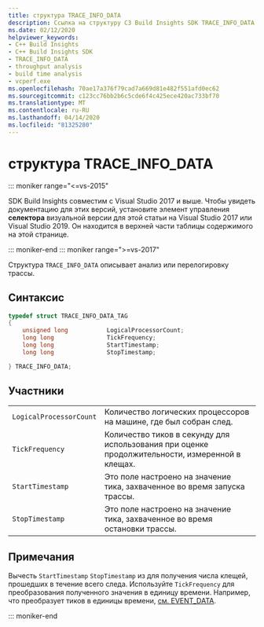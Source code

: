```yaml
---
title: структура TRACE_INFO_DATA
description: Ссылка на структуру СЗ Build Insights SDK TRACE_INFO_DATA.
ms.date: 02/12/2020
helpviewer_keywords:
- C++ Build Insights
- C++ Build Insights SDK
- TRACE_INFO_DATA
- throughput analysis
- build time analysis
- vcperf.exe
ms.openlocfilehash: 70ae17a376f79cad7a669d81e482f551afd0ec62
ms.sourcegitcommit: c123cc76bb2b6c5cde6f4c425ece420ac733bf70
ms.translationtype: MT
ms.contentlocale: ru-RU
ms.lasthandoff: 04/14/2020
ms.locfileid: "81325280"
---
```

# <a name="trace_info_data-structure"></a>структура TRACE_INFO_DATA

::: moniker range="<=vs-2015"

SDK Build Insights совместим с Visual Studio 2017 и выше. Чтобы увидеть документацию для этих версий, установите элемент управления **селектора** визуальной версии для этой статьи на Visual Studio 2017 или Visual Studio 2019. Он находится в верхней части таблицы содержимого на этой странице.

::: moniker-end
::: moniker range=">=vs-2017"

Структура `TRACE_INFO_DATA` описывает анализ или перелогировку трассы.

## <a name="syntax"></a>Синтаксис

```cpp
typedef struct TRACE_INFO_DATA_TAG
{
    unsigned long           LogicalProcessorCount;
    long long               TickFrequency;
    long long               StartTimestamp;
    long long               StopTimestamp;

} TRACE_INFO_DATA;
```

## <a name="members"></a>Участники

|  |  |
|--|--|
| `LogicalProcessorCount` | Количество логических процессоров на машине, где был собран след. |
| `TickFrequency` | Количество тиков в секунду для использования при оценке продолжительности, измеренной в клещах. |
| `StartTimestamp` | Это поле настроено на значение тика, захваченное во время запуска трассы. |
| `StopTimestamp` | Это поле настроено на значение тика, захваченное во время остановки трассы. |

## <a name="remarks"></a>Примечания

Вычесть `StartTimestamp` `StopTimestamp` из для получения числа клещей, прошедших в течение всего следа. Используйте `TickFrequency` для преобразования полученного значения в единицу времени. Например, что преобразует тиков в единицы времени, [см. EVENT_DATA](event-data-struct.md).

::: moniker-end
